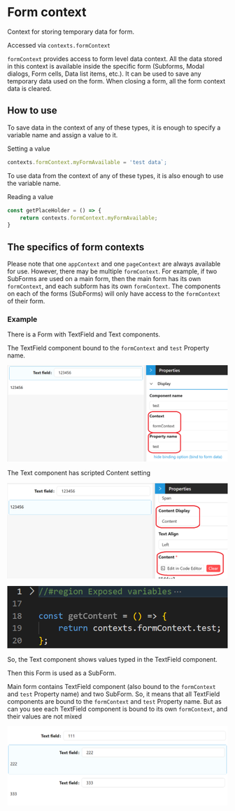 # Form context

Context for storing temporary data for form.

Accessed via `contexts.formContext`  

`formContext` provides access to form level data context. All the data stored in this context is available inside the specific form (Subforms, Modal dialogs, Form cells, Data list items, etc.). It can be used to save any temporary data used on the form. When closing a form, all the form context data is cleared.

## How to use

To save data in the context of any of these types, it is enough to specify a variable name and assign a value to it.

Setting a value

```Javascript
contexts.formContext.myFormAvailable = 'test data`;
```

To use data from the context of any of these types, it is also enough to use the variable name.

Reading a value 

```Javascript
const getPlaceHolder = () => {
	return contexts.formContext.myFormAvailable;
}
```

## The specifics of form contexts

Please note that one `appContext` and one `pageContext` are always available for use. However, there may be multiple `formContext`. For example, if two SubForms are used on a main form, then the main form has its own `formContext`, and each subform has its own `formContext`. The components on each of the forms (SubForms) will only have access to the `formContext` of their form.

### Example

There is a Form with TextField and Text components.

The TextField component bound to the `formContext` and `test` Property name.

![1742646916099](images/app-page-form-context/1742646916099.png)

The Text component has scripted Content setting

![1742647034571](images/app-page-form-context/1742647034571.png)

![1742843256384](images/app-page-form-context/1742843256384.png)

So, the Text component shows values typed in the TextField component.

Then this Form is used as a SubForm.

Main form contains TextField component (also bound to the `formContext` and `test` Property name) and two SubForm. So, it means that all TextField components are bound to the `formContext` and `test` Property name. But as can you see each TextField component is bound to its own `formContext`, and their values are not mixed

![1742842987463](images/app-page-form-context/1742842987463.png)

